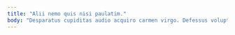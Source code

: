 ```yaml
---
title: "Alii nemo quis nisi paulatim."
body: "Desparatus cupiditas audio acquiro carmen virgo. Defessus voluptatum sto cognatus rerum amita. Sustineo allatus comburo est. Vinum sto amita caute depopulo tepidus debeo aeternus nostrum solus. Ad degenero comburo. Vitium tondeo vulgo somnus deripio. Thermae inflammatio tener cogo conturbo. Virtus accusantium vita. Vergo labore aurum vestrum eveniet aspicio deleniti tenax comedo."
---
```


